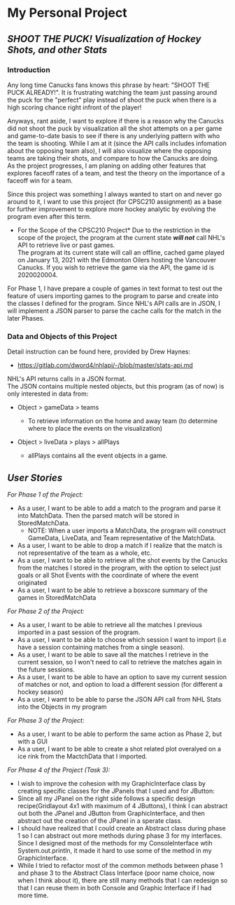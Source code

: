 # My Personal Project

## *SHOOT THE PUCK!  Visualization of Hockey Shots, and other Stats*

### Introduction

Any long time Canucks fans knows this phrase by heart: "SHOOT THE PUCK ALREADY!".  It is frustrating watching the team just passing around the puck for the "perfect" play instead of shoot the puck when there is a high scoring chance right infront of the player!

Anyways, rant aside, I want to explore if there is a reason why the Canucks did not shoot the puck by visualization all the shot attempts on a per game and game-to-date basis to see if there is any underlying pattern with who the team is shooting.
While I am at it (since the API calls includes infomation about the opposing team also), I will also visualize where the opposing teams are taking their shots, and compare to how the Canucks are doing.
As the project progresses, I am planing on adding other features that explores faceoff rates of a team, and test the theory on the importance of a faceoff win for a team.

Since this project was something I always wanted to start on and never go around to it, I want to use this project (for CPSC210 assignment) as a base for further improvement to explore more hockey analytic by evolving the program even after this term. 


* For the Scope of the CPSC210 Project*
Due to the restriction in the scope of the project, the program at the current state ***will not*** call NHL's API to  retrieve live or past games.  
The program at its current state will call an offline, cached game played on January 13, 2021 with the Edmonton Oilers hosting the Vancouver Canucks.
If you wish to retrieve the game via the API, the game id is 2020020004.

For Phase 1, I have prepare a couple of games in text format to test out the feature of users importing games to the program to parse and create into the classes I defined for the program.
Since NHL's API calls are in JSON, I will implement a JSON parser to parse the cache calls for the match in the later Phases.  


### Data and Objects of this Project

Detail instruction can be found here, provided by Drew Haynes:
- https://gitlab.com/dword4/nhlapi/-/blob/master/stats-api.md

NHL's API returns calls in a JSON format.  
The JSON contains multiple nested objects, but this program (as of now) is only interested in data from:

- Object > gameData > teams 

    - To retrieve information on the home and away team (to determine where to place the events on the visualization)
    
- Object > liveData > plays > allPlays

    - allPlays contains all the event objects in a game.
    



## ***User Stories***

*For Phase 1 of the Project:*
- As a user, I want to be able to add a match to the program and parse it into MatchData. Then the parsed match will be stored in StoredMatchData.
    - NOTE: When a user imports a MatchData, the program will construct GameData, LiveData, and Team representative of the MatchData.
- As a user, I want to be able to drop a match if I realize that the match is not representative of the team as a whole, etc.
- As a user, I want to be able to retrieve all the shot events by the Canucks  from the matches I stored in the program, with the option to select just goals or all Shot Events with the coordinate of where the event originated
- As a user, I want to be able to retrieve a boxscore summary of the games in StoredMatchData

*For Phase 2 of the Project:*
- As a user, I want to be able to retrieve all the matches I previous imported in a past session of the program.
- As a user, I want to be able to choose which session I want to import (i.e have a session containing matches from a single season).
- As a user, I want to be able to save all the matches I retrieve in the current session, so I won't need to call to retrieve the matches again in the future sessions.
- As a user, I want to be able to have an option to save my current session of matches or not, and option to load a different session (for different a hockey season)
- As a user, I wamt to be able to parse the JSON API call from NHL Stats into the Objects in my program

*For Phase 3 of the Project:*
- As a user, I want to be able to perform the same action as Phase 2, but with a GUI
- As a user, I want to be able to create a shot related plot overalyed on a ice rink from the MactchData that I imported.

*For Phase 4 of the Project (Task 3):*
- I wish to improve the cohesion with my GraphicInterface class by creating specific classes for the JPanels that I used and for JButton:
- Since all my JPanel on the right side follows a specific design recipe(Gridlayout 4x1 with maximum of 4 JButtons), I think I can abstract out both the JPanel and JButton from GraphicInterface, and then abstract out the creation of the JPanel in a sperate class.
- I should have realized that I could create an Abstract class during phase 1 so I can abstract out more methods during phase 3 for my interfaces.  Since I designed most of the methods for my ConsoleInterface wtih System.out.println, it made it hard to use some of the method in my GraphicInterface.
- While I tried to refactor most of the common methods between phase 1 and phase 3 to the Abstract Class Interface (poor name choice, now when I think about it), there are still many methods that I can redesign so that I can reuse them in both Console and Graphic Interface if I had more time.

